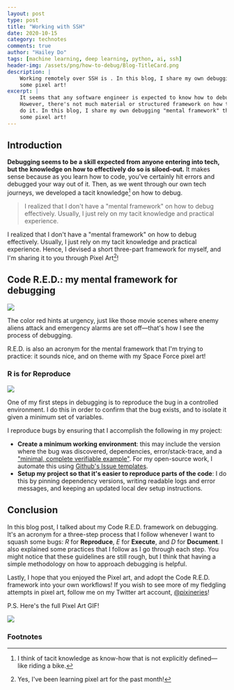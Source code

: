 ```yaml
---
layout: post
type: post
title: "Working with SSH"
date: 2020-10-15
category: technotes
comments: true
author: "Hailey Do"
tags: [machine learning, deep learning, python, ai, ssh]
header-img: /assets/png/how-to-debug/Blog-TitleCard.png
description: |
    Working remotely over SSH is . In this blog, I share my own debugging "mental framework" through
    some pixel art!
excerpt: |
    It seems that any software engineer is expected to know how to debug.
    However, there's not much material or structured framework on how to
    do it. In this blog, I share my own debugging "mental framework" through
    some pixel art!
---
```



## Introduction



**Debugging seems to be a skill expected from anyone entering into tech, but
the knowledge on how to effectively do so is siloed-out.** It makes sense
because as you learn how to code, you've certainly hit errors and 
debugged your way out of it. Then, as we went through our own tech journeys, we
developed a tacit knowledge[^1] on how to debug.

> I realized that I don't have a "mental framework" on how to debug
> effectively. Usually, I just rely on my tacit knowledge and
> practical experience.

I realized that I don't have a "mental framework" on how to debug effectively.
Usually, I just rely on my tacit knowledge and practical
experience. Hence, I devised a short three-part framework for myself, and I'm sharing
it to you through Pixel Art[^2]!

## Code R.E.D.: my mental framework for debugging

![](/assets/png/how-to-debug/Blog-TitleCard.png)


The color red hints at urgency, just like those movie scenes where enemy aliens
attack and emergency alarms are set off&mdash;that's how I see the process of
debugging. 

R.E.D. is also an acronym for the mental framework that I'm trying
to practice: it sounds nice, and on theme with my Space Force pixel art!


### R is for Reproduce

![](/assets/png/how-to-debug/Blog-CodeRED-Reproduce.gif)

One of my first steps in debugging is to reproduce the bug in a controlled
environment. I do this in order to confirm that the bug exists, and to isolate
it given a minimum set of variables. 

I reproduce bugs by ensuring that I accomplish the following in my project:

- **Create a minimum working environment**: this may include the version where
    the bug was discovered, dependencies, error/stack-trace, and a ["minimal, complete verifiable
    example"](https://stackoverflow.com/help/minimal-reproducible-example). For
    my open-source work, I automate this using [Github's Issue templates](https://help.github.com/en/github/building-a-strong-community/configuring-issue-templates-for-your-repository).
- **Setup my project so that it's easier to reproduce parts of the code**: I do
    this by pinning dependency versions, writing readable logs and error
    messages, and keeping an updated local dev setup instructions.



## Conclusion

In this blog post, I talked about my Code R.E.D. framework on debugging. It's
an acronym for a three-step process that I follow whenever I want to squash
some bugs: *R* for **Reproduce**, *E* for **Execute**, and *D* for
**Document**. I also explained some practices that I follow as I go through
each step. You might notice that these guidelines are still rough, but I think
that having a simple methodology on how to approach debugging is helpful. 

Lastly, I hope that you enjoyed the Pixel art, and adopt the Code R.E.D.
framework into your own workflows! If you wish to see more of my fledgling
attempts in pixel art, follow me on my Twitter art account,
[@pixineries](https://twitter.com/pixineries)!

P.S. Here's the full Pixel Art GIF!

![](/assets/png/how-to-debug/Masterfile.gif)


### Footnotes

[^1]: I think of tacit knowledge as know-how that is not explicitly defined&mdash; like riding a bike.
[^2]: Yes, I've been learning pixel art for the past month!
